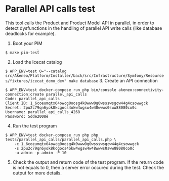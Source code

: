 # Parallel API calls test

This tool calls the Product and Product Model API in parallel,
in order to detect dysfunctions in the handling of parallel API write calls
(like database deadlocks for example).

1. Boot your PIM

`$ make pim-test̀`

2. Load the Icecat catalog

`$ APP_ENV=test O="--catalog src/Akeneo/Platform/Installer/back/src/Infrastructure/Symfony/Resources/fixtures/icecat_demo_dev" make database`
3. Create an API connection

```
$ APP_ENV=test docker-compose run php bin/console akeneo:connectivity-connection:create parallel_api_calls
Code: parallel_api_calls
Client ID: 1_6coeumqtx64owcg0oosg4k0www0g0wssswsgcw44g4csowwgck
Secret: 2pu2c79qn6yok8kcgocs4okw4wgsw4w48wwws0sww88080co0c
Username: parallel_api_calls_4268
Password: 5dde2008e
```

4. Run the test program
```
$ APP_ENV=test docker-compose run php php tests/parallel_api_calls/parallel_api_calls.php \
    -c 1_6coeumqtx64owcg0oosg4k0www0g0wssswsgcw44g4csowwgck
    -s 2pu2c79qn6yok8kcgocs4okw4wgsw4w48wwws0sww88080co0c
    -u admin -p admin -P 10
```

5. Check the output and return code of the test program.
If the return code is not equals to 0, then a server error occured during the test. Check the output for more details.
